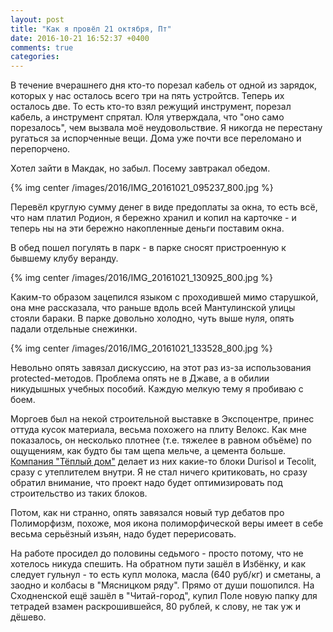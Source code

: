 ```yaml
---
layout: post
title: "Как я провёл 21 октября, Пт"
date: 2016-10-21 16:52:37 +0400
comments: true
categories: 
---
```

В течение вчерашнего дня кто-то порезал кабель от одной из зарядок, которых у нас осталось всего три на пять устройтсв. Теперь их осталось две. То есть кто-то взял режущий инструмент, порезал кабель, а инструмент спрятал. Юля утверждала, что "оно само порезалось", чем вызвала моё неудовольствие. Я никогда не перестану ругаться за испорченные вещи. Дома уже почти все переломано и перепорчено.

Хотел зайти в Макдак, но забыл. Посему завтракал обедом.

{% img center /images/2016/IMG_20161021_095237_800.jpg %}

Перевёл круглую сумму денег в виде предоплаты за окна, то есть всё, что нам платил Родион, я бережно хранил и копил на карточке - и теперь ны на эти бережно накопленные деньги поставим окна.

В обед пошел погулять в парк - в парке сносят пристроенную к бывшему клубу веранду.

{% img center /images/2016/IMG_20161021_130925_800.jpg %}

Каким-то образом зацепился языком с проходившей мимо старушкой, она мне рассказала, что раньше вдоль всей Мантулинской улицы стояли бараки. В парке довольно холодно, чуть выше нуля, опять падали отдельные снежинки.

{% img center /images/2016/IMG_20161021_133528_800.jpg %}

Невольно опять завязал дискуссию, на этот раз из-за использования protected-методов. Проблема опять не в Джаве, а в обилии никудышных учебных пособий. Каждую мелкую тему я пробиваю с боем.

Моргоев был на некой строительной выставке в Экспоцентре, принес оттуда кусок материала, весьма похожего на плиту Велокс. Как мне показалось, он несколько плотнее (т.е. тяжелее в равном объёме) по ощущениям, как будто бы там щепа мельче, а цемента больше. [Компания "Тёплый дом"](http://www.teplyi-dom.com) делает из них какие-то блоки Durisol и Tecolit, сразу с утеплителем внутри. Я не стал ничего критиковать, но сразу обратил внимание, что проект надо будет оптимизировать под строительство из таких блоков.

Потом, как ни странно, опять завязался новый тур дебатов про Полиморфизм, похоже, моя икона полиморфической веры имеет в себе весьма серьёзный изъян, надо будет перерисовать. 

На работе просидел до половины седьмого - просто потому, что не хотелось никуда спешить. На обратном пути зашёл в Избёнку, и как следует гульнул - то есть купл молока, масла (640 руб/кг) и сметаны, а заодно и колбасы в "Мясницком ряду". Прямо от души пошопился. На Сходненской ещё зашёл в "Читай-город", купил Поле новую папку для тетрадей взамен раскрошившейся, 80 рублей, к слову, не так уж и дёшево.